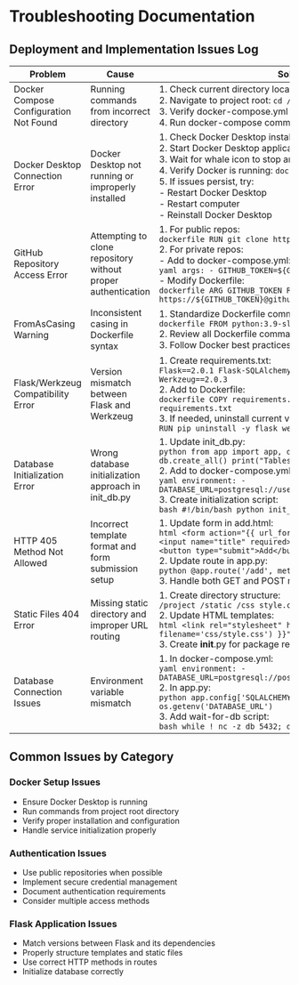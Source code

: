 # Troubleshooting Documentation

## Deployment and Implementation Issues Log

| Problem | Cause | Solution |
|---------|--------|----------|
| Docker Compose Configuration Not Found | Running commands from incorrect directory | 1. Check current directory location<br>2. Navigate to project root: `cd /path/to/project`<br>3. Verify docker-compose.yml exists: `ls docker-compose.yml`<br>4. Run docker-compose commands from root directory |
| Docker Desktop Connection Error | Docker Desktop not running or improperly installed | 1. Check Docker Desktop installation<br>2. Start Docker Desktop application<br>3. Wait for whale icon to stop animating<br>4. Verify Docker is running: `docker info`<br>5. If issues persist, try:<br>   - Restart Docker Desktop<br>   - Restart computer<br>   - Reinstall Docker Desktop |
| GitHub Repository Access Error | Attempting to clone repository without proper authentication | 1. For public repos:<br>   ```dockerfile RUN git clone https://github.com/user/repo.git .```<br>2. For private repos:<br>   - Add to docker-compose.yml:<br>     ```yaml args: - GITHUB_TOKEN=${GITHUB_TOKEN}```<br>   - Modify Dockerfile:<br>     ```dockerfile ARG GITHUB_TOKEN RUN git clone https://${GITHUB_TOKEN}@github.com/user/repo.git .``` |
| FromAsCasing Warning | Inconsistent casing in Dockerfile syntax | 1. Standardize Dockerfile commands:<br>   ```dockerfile FROM python:3.9-slim AS production```<br>2. Review all Dockerfile commands for consistent casing<br>3. Follow Docker best practices for syntax |
| Flask/Werkzeug Compatibility Error | Version mismatch between Flask and Werkzeug | 1. Create requirements.txt:<br>```Flask==2.0.1 Flask-SQLAlchemy==2.5.1 SQLAlchemy==1.4.23 Werkzeug==2.0.3```<br>2. Add to Dockerfile:<br>```dockerfile COPY requirements.txt . RUN pip install -r requirements.txt```<br>3. If needed, uninstall current versions:<br>```RUN pip uninstall -y flask werkzeug``` |
| Database Initialization Error | Wrong database initialization approach in init_db.py | 1. Update init_db.py:<br>```python from app import app, db with app.app_context(): db.create_all() print("Tables created!")```<br>2. Add to docker-compose.yml:<br>```yaml environment: - DATABASE_URL=postgresql://user:pass@db:5432/dbname```<br>3. Create initialization script:<br>```bash #!/bin/bash python init_db.py python app.py``` |
| HTTP 405 Method Not Allowed | Incorrect template format and form submission setup | 1. Update form in add.html:<br>```html <form action="{{ url_for('add_book') }}" method="POST"> <input name="title" required> <input name="author" required> <button type="submit">Add</button> </form>```<br>2. Update route in app.py:<br>```python @app.route('/add', methods=['GET', 'POST'])```<br>3. Handle both GET and POST methods in route |
| Static Files 404 Error | Missing static directory and improper URL routing | 1. Create directory structure:<br>```/project /static /css style.css /templates```<br>2. Update HTML templates:<br>```html <link rel="stylesheet" href="{{ url_for('static', filename='css/style.css') }}">```<br>3. Create __init__.py for package recognition |
| Database Connection Issues | Environment variable mismatch | 1. In docker-compose.yml:<br>```yaml environment: - DATABASE_URL=postgresql://postgres:postgres@db:5432/postgres```<br>2. In app.py:<br>```python app.config['SQLALCHEMY_DATABASE_URI'] = os.getenv('DATABASE_URL')```<br>3. Add wait-for-db script:<br>```bash while ! nc -z db 5432; do sleep 0.1; done``` |

## Common Issues by Category

### Docker Setup Issues
- Ensure Docker Desktop is running
- Run commands from project root directory
- Verify proper installation and configuration
- Handle service initialization properly

### Authentication Issues
- Use public repositories when possible
- Implement secure credential management
- Document authentication requirements
- Consider multiple access methods

### Flask Application Issues
- Match versions between Flask and its dependencies
- Properly structure templates and static files
- Use correct HTTP methods in routes
- Initialize database correctly

